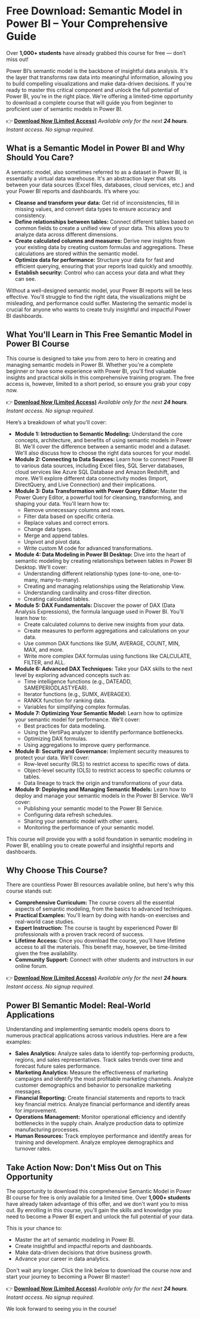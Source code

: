 # Free Download: Semantic Model in Power BI – Your Comprehensive Guide

Over **1,000+ students** have already grabbed this course for free — don’t miss out!

Power BI’s semantic model is the backbone of insightful data analysis. It's the layer that transforms raw data into meaningful information, allowing you to build compelling visualizations and make data-driven decisions. If you're ready to master this critical component and unlock the full potential of Power BI, you're in the right place. We're offering a limited-time opportunity to download a complete course that will guide you from beginner to proficient user of semantic models in Power BI.

👉 **[Download Now (Limited Access)](https://udemywork.com/semantic-model-in-power-bi)**
_Available only for the next **24 hours**. Instant access. No signup required._

## What is a Semantic Model in Power BI and Why Should You Care?

A semantic model, also sometimes referred to as a dataset in Power BI, is essentially a virtual data warehouse. It's an abstraction layer that sits between your data sources (Excel files, databases, cloud services, etc.) and your Power BI reports and dashboards. It’s where you:

*   **Cleanse and transform your data:** Get rid of inconsistencies, fill in missing values, and convert data types to ensure accuracy and consistency.
*   **Define relationships between tables:** Connect different tables based on common fields to create a unified view of your data. This allows you to analyze data across different dimensions.
*   **Create calculated columns and measures:** Derive new insights from your existing data by creating custom formulas and aggregations. These calculations are stored within the semantic model.
*   **Optimize data for performance:** Structure your data for fast and efficient querying, ensuring that your reports load quickly and smoothly.
*   **Establish security:** Control who can access your data and what they can see.

Without a well-designed semantic model, your Power BI reports will be less effective. You'll struggle to find the right data, the visualizations might be misleading, and performance could suffer. Mastering the semantic model is crucial for anyone who wants to create truly insightful and impactful Power BI dashboards.

## What You'll Learn in This Free Semantic Model in Power BI Course

This course is designed to take you from zero to hero in creating and managing semantic models in Power BI. Whether you're a complete beginner or have some experience with Power BI, you'll find valuable insights and practical skills in this comprehensive training program. The free access is, however, limited to a short period, so ensure you grab your copy now.

👉 **[Download Now (Limited Access)](https://udemywork.com/semantic-model-in-power-bi)**
_Available only for the next **24 hours**. Instant access. No signup required._

Here’s a breakdown of what you'll cover:

*   **Module 1: Introduction to Semantic Modeling:** Understand the core concepts, architecture, and benefits of using semantic models in Power BI. We'll cover the difference between a semantic model and a dataset. We'll also discuss how to choose the right data sources for your model.
*   **Module 2: Connecting to Data Sources:** Learn how to connect Power BI to various data sources, including Excel files, SQL Server databases, cloud services like Azure SQL Database and Amazon Redshift, and more. We'll explore different data connectivity modes (Import, DirectQuery, and Live Connection) and their implications.
*   **Module 3: Data Transformation with Power Query Editor:** Master the Power Query Editor, a powerful tool for cleansing, transforming, and shaping your data. You'll learn how to:
    *   Remove unnecessary columns and rows.
    *   Filter data based on specific criteria.
    *   Replace values and correct errors.
    *   Change data types.
    *   Merge and append tables.
    *   Unpivot and pivot data.
    *   Write custom M code for advanced transformations.
*   **Module 4: Data Modeling in Power BI Desktop:** Dive into the heart of semantic modeling by creating relationships between tables in Power BI Desktop. We'll cover:
    *   Understanding different relationship types (one-to-one, one-to-many, many-to-many).
    *   Creating and managing relationships using the Relationship View.
    *   Understanding cardinality and cross-filter direction.
    *   Creating calculated tables.
*   **Module 5: DAX Fundamentals:** Discover the power of DAX (Data Analysis Expressions), the formula language used in Power BI. You'll learn how to:
    *   Create calculated columns to derive new insights from your data.
    *   Create measures to perform aggregations and calculations on your data.
    *   Use common DAX functions like SUM, AVERAGE, COUNT, MIN, MAX, and more.
    *   Write more complex DAX formulas using functions like CALCULATE, FILTER, and ALL.
*   **Module 6: Advanced DAX Techniques:** Take your DAX skills to the next level by exploring advanced concepts such as:
    *   Time intelligence functions (e.g., DATEADD, SAMEPERIODLASTYEAR).
    *   Iterator functions (e.g., SUMX, AVERAGEX).
    *   RANKX function for ranking data.
    *   Variables for simplifying complex formulas.
*   **Module 7: Optimizing Your Semantic Model:** Learn how to optimize your semantic model for performance. We'll cover:
    *   Best practices for data modeling.
    *   Using the VertiPaq analyzer to identify performance bottlenecks.
    *   Optimizing DAX formulas.
    *   Using aggregations to improve query performance.
*   **Module 8: Security and Governance:** Implement security measures to protect your data. We'll cover:
    *   Row-level security (RLS) to restrict access to specific rows of data.
    *   Object-level security (OLS) to restrict access to specific columns or tables.
    *   Data lineage to track the origin and transformations of your data.
*   **Module 9: Deploying and Managing Semantic Models:** Learn how to deploy and manage your semantic models in the Power BI Service. We'll cover:
    *   Publishing your semantic model to the Power BI Service.
    *   Configuring data refresh schedules.
    *   Sharing your semantic model with other users.
    *   Monitoring the performance of your semantic model.

This course will provide you with a solid foundation in semantic modeling in Power BI, enabling you to create powerful and insightful reports and dashboards.

## Why Choose This Course?

There are countless Power BI resources available online, but here's why this course stands out:

*   **Comprehensive Curriculum:** The course covers all the essential aspects of semantic modeling, from the basics to advanced techniques.
*   **Practical Examples:** You'll learn by doing with hands-on exercises and real-world case studies.
*   **Expert Instruction:** The course is taught by experienced Power BI professionals with a proven track record of success.
*   **Lifetime Access:** Once you download the course, you'll have lifetime access to all the materials. This benefit may, however, be time-limited given the free availability.
*   **Community Support:** Connect with other students and instructors in our online forum.

👉 **[Download Now (Limited Access)](https://udemywork.com/semantic-model-in-power-bi)**
_Available only for the next **24 hours**. Instant access. No signup required._

## Power BI Semantic Model: Real-World Applications

Understanding and implementing semantic models opens doors to numerous practical applications across various industries. Here are a few examples:

*   **Sales Analytics:** Analyze sales data to identify top-performing products, regions, and sales representatives. Track sales trends over time and forecast future sales performance.
*   **Marketing Analytics:** Measure the effectiveness of marketing campaigns and identify the most profitable marketing channels. Analyze customer demographics and behavior to personalize marketing messages.
*   **Financial Reporting:** Create financial statements and reports to track key financial metrics. Analyze financial performance and identify areas for improvement.
*   **Operations Management:** Monitor operational efficiency and identify bottlenecks in the supply chain. Analyze production data to optimize manufacturing processes.
*   **Human Resources:** Track employee performance and identify areas for training and development. Analyze employee demographics and turnover rates.

## Take Action Now: Don't Miss Out on This Opportunity

The opportunity to download this comprehensive Semantic Model in Power BI course for free is only available for a limited time. Over **1,000+ students** have already taken advantage of this offer, and we don't want you to miss out. By enrolling in this course, you'll gain the skills and knowledge you need to become a Power BI expert and unlock the full potential of your data.

This is your chance to:

*   Master the art of semantic modeling in Power BI.
*   Create insightful and impactful reports and dashboards.
*   Make data-driven decisions that drive business growth.
*   Advance your career in data analytics.

Don't wait any longer. Click the link below to download the course now and start your journey to becoming a Power BI master!

👉 **[Download Now (Limited Access)](https://udemywork.com/semantic-model-in-power-bi)**
_Available only for the next **24 hours**. Instant access. No signup required._

We look forward to seeing you in the course!
